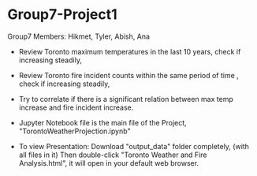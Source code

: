# Group7-Project1
Group7 Members: Hikmet, Tyler, Abish, Ana

- Review Toronto maximum temperatures in the last 10 years, check if increasing steadily,
- Review Toronto fire incident counts within the same period of time , check if increasing steadily,
- Try to correlate if there is a significant relation between max temp increase and fire incident increase.

- Jupyter Notebook file is the main file of the Project, "TorontoWeatherProjection.ipynb"

- To view Presentation:
    Download "output_data" folder completely, (with all files in it)
	Then double-click "Toronto Weather and Fire Analysis.html", it will open in your default web browser.

